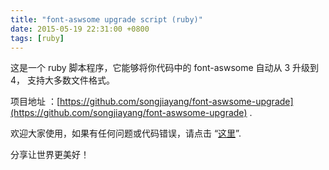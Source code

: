 ```yaml
---
title: "font-aswsome upgrade script (ruby)"
date: 2015-05-19 22:31:00 +0800
tags: [ruby]
---
```


这是一个 ruby 脚本程序，它能够将你代码中的 font-aswsome 自动从 3 升级到 4， 支持大多数文件格式。

项目地址 ：[https://github.com/songjiayang/font-aswsome-upgrade](https://github.com/songjiayang/font-aswsome-upgrade) .

欢迎大家使用，如果有任何问题或代码错误，请点击 “[这里](https://github.com/songjiayang/font-aswsome-upgrade/issues)”.

分享让世界更美好！
